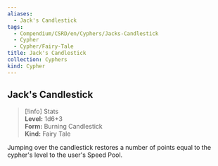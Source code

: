 ```yaml
---
aliases:
  - Jack's Candlestick
tags:
  - Compendium/CSRD/en/Cyphers/Jacks-Candlestick
  - Cypher
  - Cypher/Fairy-Tale
title: Jack's Candlestick
collection: Cyphers
kind: Cypher
---
```

## Jack's Candlestick  
>[!info] Stats  
> **Level:** 1d6+3  
> **Form:** Burning Candlestick  
> **Kind:** Fairy Tale
  
Jumping over the candlestick restores a number of points equal to the cypher's level to the user's Speed Pool.